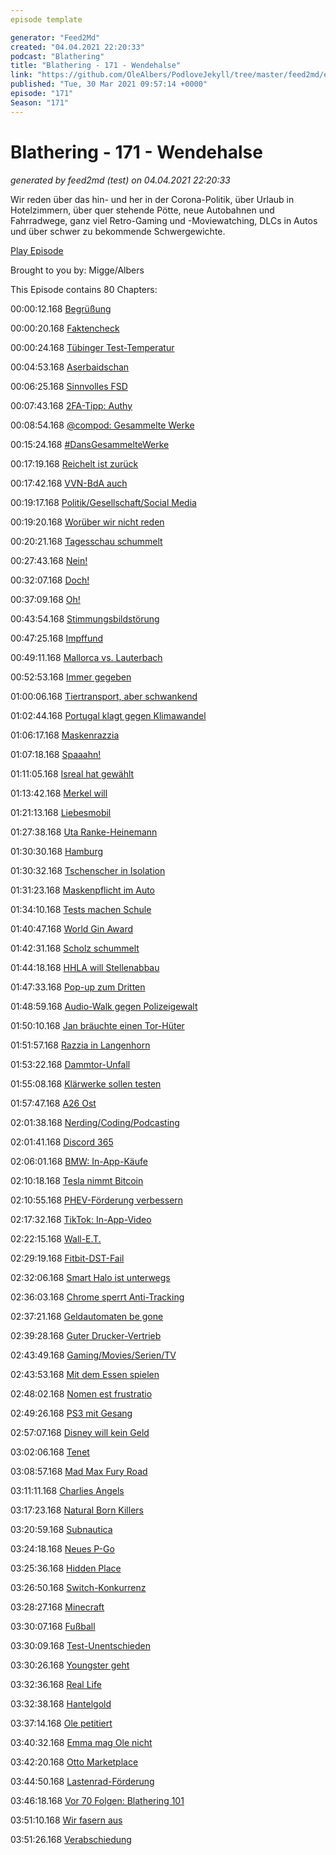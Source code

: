 ```yaml
---
episode template

generator: "Feed2Md"
created: "04.04.2021 22:20:33"
podcast: "Blathering"
title: "Blathering - 171 - Wendehalse"
link: "https://github.com/OleAlbers/PodloveJekyll/tree/master/feed2md/example/export/seasons/6/2021/3/Blathering___171___Wendehalse.md"
published: "Tue, 30 Mar 2021 09:57:14 +0000"
episode: "171"
Season: "171"
---
```


# Blathering - 171 - Wendehalse
_generated by feed2md (test) on 04.04.2021 22:20:33_

Wir reden über das hin- und her in der Corona-Politik, über Urlaub in Hotelzimmern, über quer stehende Pötte, neue Autobahnen und Fahrradwege, ganz viel Retro-Gaming und -Moviewatching, DLCs in Autos und über schwer zu bekommende Schwergewichte.

[Play Episode](https://www.blathering.de/podlove/file/1501/s/feed/c/mp3/blathering_171.mp3)

Brought to you by: Migge/Albers

This Episode contains 80 Chapters:


00:00:12.168 [Begrüßung]()

00:00:20.168 [Faktencheck]()

00:00:24.168 [Tübinger Test-Temperatur](https://twitter.com/eliasp/status/1373597005021388803)

00:04:53.168 [Aserbaidschan](https://www.vice.com/de/article/qjp74b/aserbaidschan-affare-der-diktator-die-cdu-der-moderator-und-das-geld)

00:06:25.168 [Sinnvolles FSD](https://twitter.com/HobbyQS/status/1374602877159804928)

00:07:43.168 [2FA-Tipp: Authy](https://authy.com/)

00:08:54.168 [@compod: Gesammelte Werke](https://twitter.com/search?q=(from%3Acompod)%20(%40blathering_pod)%20until%3A2021-03-30%20since%3A2021-03-23&src=typed_query&f=live)

00:15:24.168 [#DansGesammelteWerke](https://twitter.com/search?q=(from%3Aevildanwallace)%20(%40blathering_pod)%20until%3A2021-03-30%20since%3A2021-03-23&src=typed_query&f=live)

00:17:19.168 [Reichelt ist zurück](https://twitter.com/niggi/status/1375049753768124419)

00:17:42.168 [VVN-BdA auch](https://twitter.com/vvn_bda/status/1374839400295772163)

00:19:17.168 [Politik/Gesellschaft/Social Media]()

00:19:20.168 [Worüber wir nicht reden](https://www.rnd.de/medien/bohlen-stichelt-gegen-gottschalk-warum-lispelt-der-gottschalk-so-3NZMSFV3Z5GEJFHB2IC7AWZLKY.html)

00:20:21.168 [Tagesschau schummelt](https://twitter.com/HerrNaumann/status/1374380348432257031)

00:27:43.168 [Nein!](https://rp-online.de/panorama/coronavirus/beschlussvorlage-mpk-2203-lockdown-bis-in-den-april-geplant_aid-56928521)

00:32:07.168 [Doch!](https://www.tagesschau.de/inland/innenpolitik/lockdown-beschluss-105-101.html)

00:37:09.168 [Oh!](https://threadreaderapp.com/thread/1375389268206624768.html)

00:43:54.168 [Stimmungsbildstörung](https://www.zdf.de/nachrichten/politik/corona-politbarometer-lockerungen-100.html)

00:47:25.168 [Impffund](https://www.rnd.de/gesundheit/italien-kein-impfvorrat-impfdosen-warten-laut-astrazeneca-auf-qualitatskontrolle-M5IFX4VMD2TAVP4WKVW7DOQWVU.html)

00:49:11.168 [Mallorca vs. Lauterbach](https://www.rnd.de/politik/emporung-auf-mallorca-nach-lauterbach-kritik-wir-sind-nicht-in-einer-bananenrepublik-ULLUUFYEP47J27HTI2X3U4643U.html)

00:52:53.168 [Immer gegeben](https://www.rnd.de/panorama/suezkanal-containerschiff-ever-given-ist-freigelegt-BXBSDYMVR4L76W5ZU7SEPV5JWU.html)

01:00:06.168 [Tiertransport, aber schwankend](https://www.theguardian.com/environment/2021/mar/26/at-least-20-livestock-ships-caught-in-suez-canal-logjam)

01:02:44.168 [Portugal klagt gegen Klimawandel](https://www.sueddeutsche.de/politik/klimawandel-portugal-jugendliche-klage-1.5245950)

01:06:17.168 [Maskenrazzia](https://taz.de/CDU-Politiker-Mark-Hauptmann/!5761436/)

01:07:18.168 [Spaaahn!](https://www.t-online.de/nachrichten/id_89687398/weitere-eigentumswohnung-wie-jens-spahn-mit-politik-millionen-machte.html)

01:11:05.168 [Isreal hat gewählt](https://taz.de/Wahl-in-Israel/!5761301/)

01:13:42.168 [Merkel will](https://threadreaderapp.com/thread/1376480235630252033.html)

01:21:13.168 [Liebesmobil](https://uebermedien.de/58613/der-lovemobil-skandal-wie-konnte-es-dazu-kommen/)

01:27:38.168 [Uta Ranke-Heinemann](https://de.wikipedia.org/wiki/Uta_Ranke-Heinemann)

01:30:30.168 [Hamburg]()

01:30:32.168 [Tschenscher in Isolation](https://www.ndr.de/nachrichten/hamburg/Corona-Warnung-Tschentscher-in-haeuslicher-Selbstisolation,tschentscher892.html)

01:31:23.168 [Maskenpflicht im Auto](https://www.hamburg.de/coronavirus/14985902/2021-03-26-sozialbehoerde-corona-eindaemmungsverordnung/)

01:34:10.168 [Tests machen Schule](https://www.hamburg.de/bsb/pressemitteilungen/14981098/2021-03-23-bsb-schnelltestausweitung/)

01:40:47.168 [World Gin Award](https://www.ndr.de/fernsehen/sendungen/hamburg_journal/Der-beste-Gin-der-Welt-kommt-aus-Poppenbuettel,hamj107264.html)

01:42:31.168 [Scholz schummelt](https://twitter.com/FabioDeMasi/status/1375086187648593921)

01:44:18.168 [HHLA will Stellenabbau](https://www.ndr.de/fernsehen/sendungen/hamburg_journal/Hamburger-Hafenbetreiber-HHLA-plant-Stellenabbau,hamj107300.html)

01:47:33.168 [Pop-up zum Dritten](https://twitter.com/bvm_hh/status/1376129407648206852)

01:48:59.168 [Audio-Walk gegen Polizeigewalt](https://twitter.com/HamburgNika/status/1375401803144126468?s=20)

01:50:10.168 [Jan bräuchte einen Tor-Hüter](https://www.rnd.de/promis/jan-fedder-unbekannte-zerstoren-tor-von-grabstatte-SD5XLLQBAMFONNRWVQGYKIME3Y.html)

01:51:57.168 [Razzia in Langenhorn](https://hamburg1.de/news/16267)

01:53:22.168 [Dammtor-Unfall](https://hamburg1.de/news/16269)

01:55:08.168 [Klärwerke sollen testen](https://hamburg1.de/news/16666)

01:57:47.168 [A26 Ost](https://www.ndr.de/fernsehen/sendungen/hamburg_journal/Plaene-fuer-A26-Ost-vorgelegt,hamj107314.html)

02:01:38.168 [Nerding/Coding/Podcasting]()

02:01:41.168 [Discord 365](https://stadt-bremerhaven.de/discord-microsoft-nun-wohl-in-exklusiven-gespraechen-zur-uebernahme/)

02:06:01.168 [BMW: In-App-Käufe](https://twitter.com/tmigge/status/1375371691925340162)

02:10:18.168 [Tesla nimmt Bitcoin](https://www.golem.de/news/elon-musk-tesla-akzeptiert-bitcoin-als-zahlungsmittel-2103-155210.html)

02:10:55.168 [PHEV-Förderung verbessern](https://www.golem.de/news/bundesverband-e-mobilitaet-plugin-hybride-nur-bei-hohem-elektroanteil-foerdern-2103-155191.html)

02:17:32.168 [TikTok: In-App-Video](https://twitter.com/KevOnStage/status/1371304640772407298)

02:22:15.168 [Wall-E.T.](https://twitter.com/Guacam_Olee/status/1375775528188325889)

02:29:19.168 [Fitbit-DST-Fail](https://community.fitbit.com/t5/Fitbit-com-Dashboard/RESOLVED-Daylight-Saving-Time-Sunday-March-10-2019/td-p/3330101)

02:32:06.168 [Smart Halo ist unterwegs](https://twitter.com/Guacam_Olee/status/1375465796089094150)

02:36:03.168 [Chrome sperrt Anti-Tracking](https://www.golem.de/news/chrome-google-blockiert-anti-tracking-erweiterung-2103-155244.html)

02:37:21.168 [Geldautomaten be gone](https://www.golem.de/news/bargeld-viele-geldautomaten-mangels-nachfrage-ausser-betrieb-2103-155310.html)

02:39:28.168 [Guter Drucker-Vertrieb](https://twitter.com/Guacam_Olee/status/1374706591623229440)

02:43:49.168 [Gaming/Movies/Serien/TV]()

02:43:53.168 [Mit dem Essen spielen](https://twitter.com/tmigge/status/1374664288296693761)

02:48:02.168 [Nomen est frustratio](https://www.theverge.com/2021/3/22/22345276/microsoft-xbox-live-network-rebrand-name-change)

02:49:26.168 [PS3 mit Gesang](https://twitter.com/Guacam_Olee/status/1374111178746642433)

02:57:07.168 [Disney will kein Geld](https://www.kino.de/unternehmen/walt-disney-company/news/disney-plus-kosten-start-geraete-accounts-und-alle-infos-zum-abo-1/)

03:02:06.168 [Tenet](https://twitter.com/Guacam_Olee/status/1375220542387671042)

03:08:57.168 [Mad Max Fury Road](https://twitter.com/tmigge/status/1375505050479566859)

03:11:11.168 [Charlies Angels](https://twitter.com/Guacam_Olee/status/1374469940024012803)

03:17:23.168 [Natural Born Killers](https://de.wikipedia.org/wiki/Natural_Born_Killers)

03:20:59.168 [Subnautica](https://de.wikipedia.org/wiki/Subnautica)

03:24:18.168 [Neues P-Go](https://www.golem.de/news/augmented-reality-nintendo-kuendigt-eine-art-pikmin-go-an-2103-155169.html)

03:25:36.168 [Hidden Place](https://www.golem.de/news/playstation-2-752-vorabversionen-von-spieleklassikern-veroeffentlicht-2103-155186.html)

03:26:50.168 [Switch-Konkurrenz](https://www.golem.de/news/spielkonsole-qualcomm-plant-konkurrenz-fuer-nintendo-switch-2103-155212.html)

03:28:27.168 [Minecraft](https://de.wikipedia.org/wiki/Minecraft)

03:30:07.168 [Fußball]()

03:30:09.168 [Test-Unentschieden](https://www.fcstpauli.com/news/der-fc-st-pauli-trennt-sich-remis-im-test-von-arminia-bielefeld-2021/)

03:30:26.168 [Youngster geht](https://hamburg1.de/news/16137)

03:32:36.168 [Real Life]()

03:32:38.168 [Hantelgold](https://www.tagesschau.de/wirtschaft/fitnessgeraete-werden-teurer-101.html)

03:37:14.168 [Ole petitiert](https://twitter.com/Guacam_Olee/status/1376476712259686408)

03:40:32.168 [Emma mag Ole nicht](https://twitter.com/Guacam_Olee/status/1375852861150613508)

03:42:20.168 [Otto Marketplace](https://www.otto.market/.html)

03:44:50.168 [Lastenrad-Förderung](https://twitter.com/Guacam_Olee/status/1375093125186748416)

03:46:18.168 [Vor 70 Folgen: Blathering 101](https://www.blathering.de/2019/11/blathering-101-der-abstand-vom-anstand/)

03:51:10.168 [Wir fasern aus]()

03:51:26.168 [Verabschiedung]()


